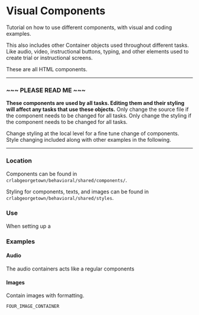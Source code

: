# Visual Components #

Tutorial on how to use different components, with visual and coding examples.

This also includes other Container objects used throughout different tasks. Like audio, video, instructional buttons, typing, and other elements used to create trial or instructional screens.

These are all HTML components.

___
### ~~~ PLEASE READ ME ~~~ ###

**These components are used by all tasks. Editing them and their styling will affect any tasks that use these objects.** Only change the source file if the component needs to be changed for all tasks. Only change the styling if the component needs to be changed for all tasks.

Change styling at the local level for a fine tune change of components. Style changing included along with other examples in the following.
___

### Location ###

Components can be found in `crlabgeorgetown/behavioral/shared/components/`.

Styling for components, texts, and images can be found in `crlabgeorgetown/behavioral/shared/styles`.

### Use ###

When setting up a 

### Examples ###

#### Audio ####

The audio containers acts like a regular components

#### Images ####

Contain images with formatting. 

`FOUR_IMAGE_CONTAINER`
<link rel="stylesheet" href="/behavioral/shared/styles/main.css">

<script>
const FOUR_IMAGE_CONTAINER = jQuery('<div/>', {
    id: 'four-image-container', 
    class: 'four-image-container'
})

const topleftImage = jQuery('<img/>', {
    id: 'topleftImage',
    class: 'image-container'
})

const toprightImage = jQuery('<img/>', {
    id: 'toprightImage',
    class: 'image-container'
})

const botleftImage = jQuery('<img/>', {
    id: 'botleftImage',
    class: 'image-container'
})

const botrightImage = jQuery('<img/>', {
    id: 'botrightImage',
    class: 'image-container'
})

FOUR_IMAGE_CONTAINER.append(topleftImage, toprightImage, botleftImage, botrightImage)
</script>